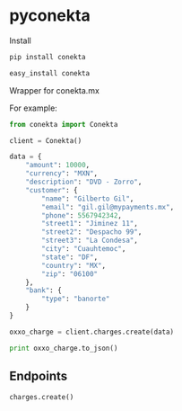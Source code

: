 pyconekta
=========

Install

```sh
pip install conekta
```

```sh
easy_install conekta
```

Wrapper for conekta.mx


For example:

```python
from conekta import Conekta

client = Conekta()

data = {
    "amount": 10000,
    "currency": "MXN",
    "description": "DVD - Zorro",
    "customer": {
        "name": "Gilberto Gil",
        "email": "gil.gil@mypayments.mx",
        "phone": 5567942342,
        "street1": "Jiminez 11",
        "street2": "Despacho 99",
        "street3": "La Condesa",
        "city": "Cuauhtemoc",
        "state": "DF",
        "country": "MX",
        "zip": "06100"
    },
    "bank": {
        "type": "banorte"
    }
}

oxxo_charge = client.charges.create(data)

print oxxo_charge.to_json()

```

## Endpoints

```
charges.create()
```
